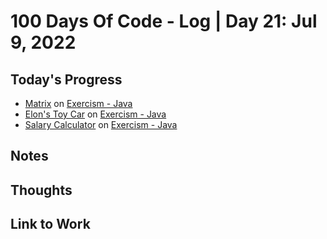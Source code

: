 # 100 Days Of Code - Log | Day 21: Jul 9, 2022

## Today's Progress

* [Matrix][3] on [Exercism - Java][2]
* [Elon's Toy Car][4] on [Exercism - Java][2]
* [Salary Calculator][5] on [Exercism - Java][2]

## Notes

## Thoughts

## Link to Work

  [1]: https://exercism.org/profiles/sampada-dubey
  [2]: https://exercism.org/tracks/java/exercises
  [3]: https://exercism.org/tracks/java/exercises/matrix
  [4]: https://exercism.org/tracks/java/exercises/elons-toy-car
  [5]: https://exercism.org/tracks/java/exercises/salary-calculator
